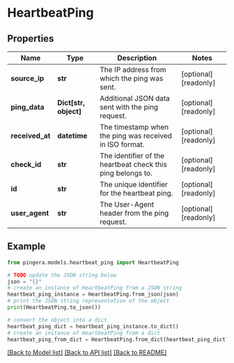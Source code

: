 # HeartbeatPing


## Properties

Name | Type | Description | Notes
------------ | ------------- | ------------- | -------------
**source_ip** | **str** | The IP address from which the ping was sent. | [optional] [readonly] 
**ping_data** | **Dict[str, object]** | Additional JSON data sent with the ping request. | [optional] [readonly] 
**received_at** | **datetime** | The timestamp when the ping was received in ISO format. | [optional] [readonly] 
**check_id** | **str** | The identifier of the heartbeat check this ping belongs to. | [optional] [readonly] 
**id** | **str** | The unique identifier for the heartbeat ping. | [optional] [readonly] 
**user_agent** | **str** | The User-Agent header from the ping request. | [optional] [readonly] 

## Example

```python
from pingera.models.heartbeat_ping import HeartbeatPing

# TODO update the JSON string below
json = "{}"
# create an instance of HeartbeatPing from a JSON string
heartbeat_ping_instance = HeartbeatPing.from_json(json)
# print the JSON string representation of the object
print(HeartbeatPing.to_json())

# convert the object into a dict
heartbeat_ping_dict = heartbeat_ping_instance.to_dict()
# create an instance of HeartbeatPing from a dict
heartbeat_ping_from_dict = HeartbeatPing.from_dict(heartbeat_ping_dict)
```
[[Back to Model list]](../README.md#documentation-for-models) [[Back to API list]](../README.md#documentation-for-api-endpoints) [[Back to README]](../README.md)


